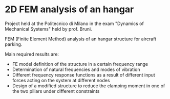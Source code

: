 # 2D FEM analysis of an hangar

  Project held at the Politecnico di Milano in the exam "Dynamics of Mechanical Systems" held by prof. Bruni. 
  
FEM (Finite Element Method) analysis of an hangar structure for aircraft parking.

Main required results are:
- FE model definition of the structure in a certain frequency range
- Determination of natural frequencies and modes of vibration
- Different frequency response functions as a result of different input forces acting on the system at different nodes
- Design of a modified structure to reduce the clamping moment in one of the two pillars under different constraints

